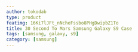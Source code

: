 ```yaml
---
author: tokodab
type: product
featimg: 16Ki7lJFt_nNcheFssbo8PHgDwipbZ1To
title: 30 Second To Mars Samsung Galaxy S9 Case
tags: [samsung, galaxy, s9]
category: [samsung]
---
```

